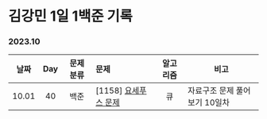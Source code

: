 # 김강민 1일 1백준 기록

### 2023.10

| 날짜  | Day | 문제 분류 | 문제                                     | 알고리즘 | 비고                          |
| :---: | :-: | :-------: | :--------------------------------------- | :------: | ----------------------------- |
| 10.01 | 40  |   백준    | [1158] [요세푸스 문제](./Month_10/1001/) |    큐    | 자료구조 문제 풀어보기 10일차 |
